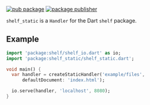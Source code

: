 [![pub package](https://img.shields.io/pub/v/shelf_static.svg)](https://pub.dev/packages/shelf_static)
[![package publisher](https://img.shields.io/pub/publisher/shelf_static.svg)](https://pub.dev/packages/shelf_static/publisher)

`shelf_static` is a `Handler` for the Dart `shelf` package.

## Example

```dart
import 'package:shelf/shelf_io.dart' as io;
import 'package:shelf_static/shelf_static.dart';

void main() {
  var handler = createStaticHandler('example/files',
      defaultDocument: 'index.html');

  io.serve(handler, 'localhost', 8080);
}
```
